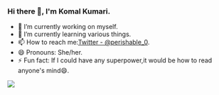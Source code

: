 ### Hi there 👋, I'm Komal Kumari.

- 🔭 I’m currently working on myself.
- 🌱 I’m currently learning various things.
- 📫 How to reach me:[Twitter - @perishable_0](https://twitter.com/perishable_0).
- 😄 Pronouns: She/her.
- ⚡ Fun fact: If I could have any superpower,it would be how to read anyone's mind😄.
<img src="https://pin.it/vW7mXdw">
